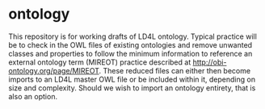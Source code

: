 ontology
========

This repository is for working drafts of LD4L ontology.  Typical practice will be to check in the OWL files of existing ontologies and remove unwanted classes and properties to follow the minimum information to reference an external ontology term (MIREOT) practice described at http://obi-ontology.org/page/MIREOT. These reduced files can either then become imports to an LD4L master OWL file or be included within it, depending on size and complexity.  Should we wish to import an ontology entirety, that is also an option.
